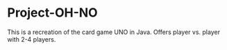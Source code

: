 # Project-OH-NO
This is a recreation of the card game UNO in Java. Offers player vs. player with 2-4 players.
